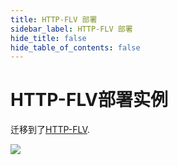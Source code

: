 ```yaml
---
title: HTTP-FLV 部署
sidebar_label: HTTP-FLV 部署
hide_title: false
hide_table_of_contents: false
---
```


# HTTP-FLV部署实例

迁移到了[HTTP-FLV](./flv.md).

![](https://ossrs.net/gif/v1/sls.gif?site=ossrs.net&path=/lts/doc/zh/v7/sample-http-flv)


